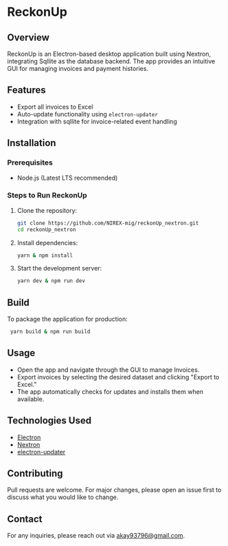 # ReckonUp

## Overview

ReckonUp is an Electron-based desktop application built using Nextron, integrating Sqllite as the database backend. The app provides an intuitive GUI for managing invoices and payment histories.

## Features

- Export all invoices to Excel
- Auto-update functionality using `electron-updater`
- Integration with sqllite for invoice-related event handling

## Installation

### Prerequisites

- Node.js (Latest LTS recommended)

### Steps to Run ReckonUp

1. Clone the repository:
   ```sh
   git clone https://github.com/NIREX-mig/reckonUp_nextron.git
   cd reckonUp_nextron
   ```

2. Install dependencies:
   ```sh
   yarn & npm install
   ```

3. Start the development server:
   ```sh
   yarn dev & npm run dev
   ```

## Build

To package the application for production:

```sh
 yarn build & npm run build
```

## Usage

- Open the app and navigate through the GUI to manage Invoices.
- Export invoices by selecting the desired dataset and clicking "Export to Excel."
- The app automatically checks for updates and installs them when available.

## Technologies Used

- [Electron](https://www.electronjs.org/)
- [Nextron](https://github.com/saltyshiomix/nextron)
- [electron-updater](https://www.npmjs.com/package/electron-updater)

## Contributing

Pull requests are welcome. For major changes, please open an issue first to discuss what you would like to change.

## Contact

For any inquiries, please reach out via [akay93796@gmail.com](mailto:akay93796@gmail.com).
